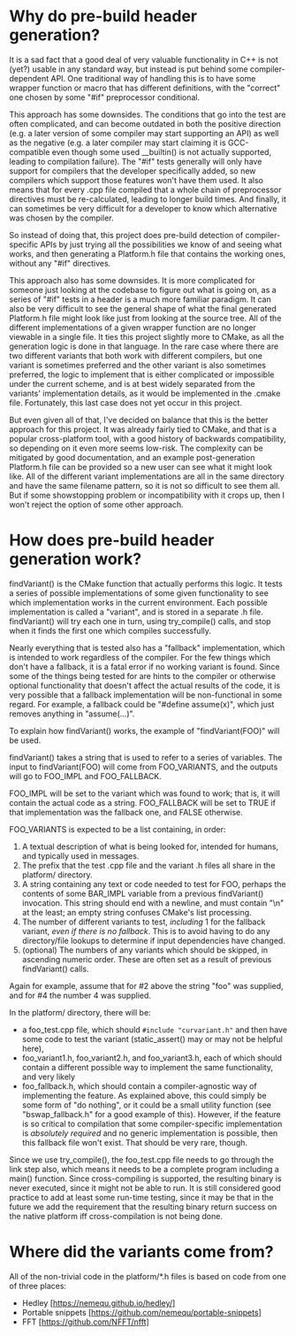 # Why do pre-build header generation?

It is a sad fact that a good deal of very valuable functionality in
C++ is not (yet?) usable in any standard way, but instead is put
behind some compiler-dependent API. One traditional way of handling
this is to have some wrapper function or macro that has different
definitions, with the "correct" one chosen by some "#if" preprocessor
conditional.

This approach has some downsides. The conditions that go into the test
are often complicated, and can become outdated in both the positive
direction (e.g. a later version of some compiler may start supporting
an API) as well as the negative (e.g. a later compiler may start
claiming it is GCC-compatible even though some used __builtin() is not
actually supported, leading to compilation failure). The "#if" tests
generally will only have support for compilers that the developer
specifically added, so new compilers which support those features
won't have them used. It also means that for every .cpp file compiled
that a whole chain of preprocessor directives must be re-calculated,
leading to longer build times. And finally, it can sometimes be very
difficult for a developer to know which alternative was chosen by the
compiler.

So instead of doing that, this project does pre-build detection of
compiler-specific APIs by just trying all the possibilities we know of
and seeing what works, and then generating a Platform.h file that
contains the working ones, without any "#if" directives.

This approach also has some downsides. It is more complicated for
someone just looking at the codebase to figure out what is going on,
as a series of "#if" tests in a header is a much more familiar
paradigm. It can also be very difficult to see the general shape of
what the final generated Platform.h file might look like just from
looking at the source tree. All of the different implementations of a
given wrapper function are no longer viewable in a single file. It
ties this project slightly more to CMake, as all the generation logic
is done in that language. In the rare case where there are two
different variants that both work with different compilers, but one
variant is sometimes preferred and the other variant is also sometimes
preferred, the logic to implement that is either complicated or
impossible under the current scheme, and is at best widely separated
from the variants' implementation details, as it would be implemented
in the .cmake file. Fortunately, this last case does not yet occur in
this project.

But even given all of that, I've decided on balance that this is the
better approach for this project. It was already fairly tied to CMake,
and that is a popular cross-platform tool, with a good history of
backwards compatibility, so depending on it even more seems
low-risk. The complexity can be mitigated by good documentation, and
an example post-generation Platform.h file can be provided so a new
user can see what it might look like. All of the different variant
implementations are all in the same directory and have the same
filename pattern, so it is not so difficult to see them all. But if
some showstopping problem or incompatibility with it crops up, then I
won't reject the option of some other approach.


# How does pre-build header generation work?

findVariant() is the CMake function that actually performs this
logic. It tests a series of possible implementations of some given
functionality to see which implementation works in the current
environment. Each possible implementation is called a "variant", and
is stored in a separate .h file. findVariant() will try each one in
turn, using try_compile() calls, and stop when it finds the first one
which compiles successfully.

Nearly everything that is tested also has a "fallback" implementation,
which is intended to work regardless of the compiler. For the few
things which don't have a fallback, it is a fatal error if no working
variant is found. Since some of the things being tested for are hints
to the compiler or otherwise optional functionality that doesn't
affect the actual results of the code, it is very possible that a
fallback implementation will be non-functional in some regard. For
example, a fallback could be "#define assume(x)", which just removes
anything in "assume(...)".


To explain how findVariant() works, the example of "findVariant(FOO)"
will be used.

findVariant() takes a string that is used to refer to a series of
variables. The input to findVariant(FOO) will come from FOO_VARIANTS,
and the outputs will go to FOO_IMPL and FOO_FALLBACK.

FOO_IMPL will be set to the variant which was found to work; that is,
it will contain the actual code as a string. FOO_FALLBACK will be set
to TRUE if that implementation was the fallback one, and FALSE
otherwise.

FOO_VARIANTS is expected to be a list containing, in order:

  1) A textual description of what is being looked for, intended for
     humans, and typically used in messages.
  2) The prefix that the test .cpp file and the variant .h files all
     share in the platform/ directory.
  3) A string containing any text or code needed to test for FOO,
     perhaps the contents of some BAR_IMPL variable from a previous
     findVariant() invocation. This string should end with a
     newline, and must contain "\n" at the least; an empty string
     confuses CMake's list processing.
  4) The number of different variants to test, *including* 1 for the
     fallback variant, *even if there is no fallback*. This is to
     avoid having to do any directory/file lookups to determine if
     input dependencies have changed.
  5) (optional) The numbers of any variants which should be
     skipped, in ascending numeric order. These are often set as a
     result of previous findVariant() calls.

Again for example, assume that for #2 above the string "foo" was
supplied, and for #4 the number 4 was supplied.

In the platform/ directory, there will be:

  - a foo_test.cpp file, which should `#include "curvariant.h"` and
    then have some code to test the variant (static_assert() may or
    may not be helpful here),
  - foo_variant1.h, foo_variant2.h, and foo_variant3.h, each of
    which should contain a different possible way to implement the
    same functionality, and very likely
  - foo_fallback.h, which should contain a compiler-agnostic way of
    implementing the feature. As explained above, this could simply
    be some form of "do nothing", or it could be a small utility
    function (see "bswap_fallback.h" for a good example of
    this). However, if the feature is so critical to compilation
    that some compiler-specific implementation is _absolutely
    required_ and no generic implementation is possible, then this
    fallback file won't exist. That should be very rare, though.

Since we use try_compile(), the foo_test.cpp file needs to go through
the link step also, which means it needs to be a complete program
including a main() function. Since cross-compiling is supported, the
resulting binary is never executed, since it might not be able to
run. It is still considered good practice to add at least some
run-time testing, since it may be that in the future we add the
requirement that the resulting binary return success on the native
platform iff cross-compilation is not being done.


# Where did the variants come from?

All of the non-trivial code in the platform/*.h files is based on code
from one of three places:

  - Hedley [https://nemequ.github.io/hedley/]
  - Portable snippets [https://github.com/nemequ/portable-snippets]
  - FFT [https://github.com/NFFT/nfft]

